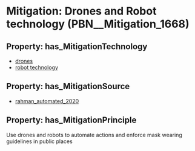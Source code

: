 # Mitigation: __Drones and Robot technology__ (PBN__Mitigation_1668)

## Property: has_MitigationTechnology

* [drones](../Technology/PBN__Technology_864)
* [robot technology](../Technology/PBN__Technology_3994)

## Property: has_MitigationSource

* [rahman_automated_2020](../Article/PBN__Article_265)

## Property: has_MitigationPrinciple

Use drones and robots to automate actions and enforce mask wearing guidelines in public places

